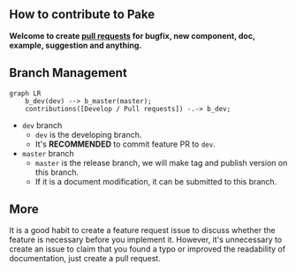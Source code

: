 ## How to contribute to Pake

**Welcome to create [pull requests](https://github.com/zeyios/weread-pc/compare/) for bugfix, new component, doc, example, suggestion and anything.**

## Branch Management

```mermaid
graph LR
    b_dev(dev) --> b_master(master);
    contributions([Develop / Pull requests]) -.-> b_dev;
```

- `dev` branch
  - `dev` is the developing branch.
  - It's **RECOMMENDED** to commit feature PR to `dev`.
- `master` branch
  - `master` is the release branch, we will make tag and publish version on this branch.
  - If it is a document modification, it can be submitted to this branch.

## More

It is a good habit to create a feature request issue to discuss whether the feature is necessary before you implement it. However, it's unnecessary to create an issue to claim that you found a typo or improved the readability of documentation, just create a pull request.
